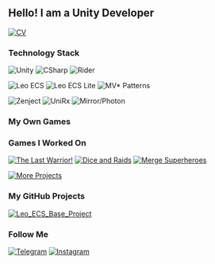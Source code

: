 ## Hello! I am a Unity Developer

[![CV](https://img.shields.io/badge/-CV_Artem_Zhitkov_-090909?style=for-the-badge&logo=read.cv)](https://illustrious-expert-43a.notion.site/Artem-Zhitkov-Certain-View-165b3f5c4de548b28eef1c0fa3ddbac1?pvs=4)

### Technology Stack

![Unity](https://img.shields.io/badge/-Unity-090909?style=for-the-badge&logo=unity)
![CSharp](https://img.shields.io/badge/-CSharp-090909?style=for-the-badge&logo=csharp&logoColor=B9CDFD)
![Rider](https://img.shields.io/badge/-Rider-090909?style=for-the-badge&logo=rider&logoColor=FF6666)

![Leo ECS](https://img.shields.io/badge/-Leo_ECS-090909?style=for-the-badge&logo=unity)
![Leo ECS Lite](https://img.shields.io/badge/-Leo_ECS_Lite-090909?style=for-the-badge&logo=unity&logoColor=37E1FF)
![MV* Patterns](https://img.shields.io/badge/-MV*_Patterns-090909?style=for-the-badge&logo=unity)

![Zenject](https://img.shields.io/badge/-Zenject-090909?style=for-the-badge&logo=unity&logoColor=FF8F2D)
![UniRx](https://img.shields.io/badge/-UniRx-090909?style=for-the-badge&logo=unity&logoColor=37E1FF)
![Mirror/Photon](https://img.shields.io/badge/-Mirror/Photon-090909?style=for-the-badge&logo=unity&logoColor=FF8F2D)

### My Own Games

### Games I Worked On
[![The Last Warrior!](https://img.shields.io/badge/-The_Last_Warrior-090909?style=for-the-badge&logo=AppStore)](https://apps.apple.com/gd/app/the-last-warrior/id6444162261)
[![Dice and Raids](https://img.shields.io/badge/-Dice_And_Raids-090909?style=for-the-badge&logo=GooglePlay)](https://play.google.com/store/apps/details?id=com.ValentinKlimenko.DiceandRaids)
[![Merge Superheroes](https://img.shields.io/badge/-Merge_Superheroes-090909?style=for-the-badge&logo=GooglePlay)](https://play.google.com/store/apps/details?id=com.ValentinKlimenko.MergeSuperheroes)

[![More Projects](https://img.shields.io/badge/-More_Projects-090909?style=for-the-badge&logo=Notion)](https://illustrious-expert-43a.notion.site/Projects-c9fe9481a4e542e78729f4ade7a1bea8?pvs=4)


### My GitHub Projects
[![Leo_ECS_Base_Project](https://img.shields.io/badge/-Leo_ECS_Base_Project-090909?style=flat&logo=github&color=0B2C3D)](https://github.com/Arazorg/LeoECSBaseProject)


### Follow Me
[![Telegram](https://img.shields.io/badge/-Telegram-090909?style=for-the-badge&logo=telegram)](https://t.me/arazorg/)
[![Instagram](https://img.shields.io/badge/-Instagram-090909?style=for-the-badge&logo=instagram&logoColor=CC397B)](https://instagram.com/_arazorg/)
